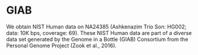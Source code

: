 # GIAB

We obtain NIST Human data on NA24385 (Ashkenazim Trio Son: HG002; data: 10K bps, coverage: 69). These NIST Human data are part of a diverse data set generated by the Genome in a Bottle (GIAB) Consortium from the Personal Genome Project (Zook et al., 2016).
